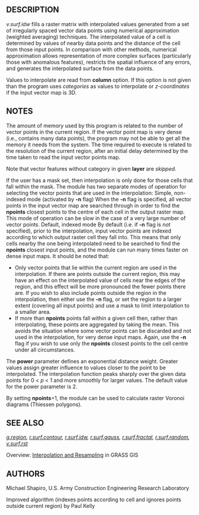 
## DESCRIPTION

*v.surf.idw* fills a raster matrix with interpolated values
generated from a set of irregularly spaced vector data points using
numerical approximation (weighted averaging) techniques. The
interpolated value of a cell is determined by values of nearby data
points and the distance of the cell from those input points. In
comparison with other methods, numerical approximation allows
representation of more complex surfaces (particularly those with
anomalous features), restricts the spatial influence of any errors,
and generates the interpolated surface from the data points.

Values to interpolate are read from **column** option. If this
option is not given than the program uses *categories* as values
to interpolate or *z-coordinates* if the input vector map is 3D.

## NOTES

The amount of memory used by this program is related to the number
of vector points in the current region. If the vector point map is
very dense (i.e., contains many data points), the program may
not be able to get all the memory it needs from the
system. The time required to execute is related to the
resolution of the current region, after an initial delay
determined by the time taken to read the input vector points map.

Note that vector features without category in given **layer** are
*skipped*.

If the user has a mask set, then interpolation is only done
for those cells that fall within the mask. The module has two separate
modes of operation for selecting the vector points that are used in the
interpolation:
Simple, non-indexed mode (activated by **-n** flag)
When the **-n** flag is specified, all vector points in the
input vector map are searched through in order to find the
**npoints** closest points to the centre of each cell in the output
raster map. This mode of operation can be slow in the case of a very
large number of vector points.
Default, indexed mode
By default (i.e. if **-n** flag is *not* specified), prior to
the interpolation, input vector points are indexed according to which
output raster cell they fall into. This means that only cells nearby
the one being interpolated need to be searched to find the
**npoints** closest input points, and the module can run many times
faster on dense input maps. It should be noted that:

* Only vector points that lie within the current region are used in
  the interpolation. If there are points outside the current region,
  this may have an effect on the interpolated value of cells near the
  edges of the region, and this effect will be more pronounced the fewer
  points there are. If you wish to also include points outside the
  region in the interpolation, then either use the **-n** flag, or
  set the region to a larger extent (covering all input points) and use
  a mask to limit interpolation to a smaller area.
* If more than **npoints** points fall within a given cell then,
  rather than interpolating, these points are aggregated by taking the
  mean. This avoids the situation where some vector points can be
  discarded and not used in the interpolation, for very dense input
  maps. Again, use the **-n** flag if you wish to use only the
  **npoints** closest points to the cell centre under all
  circumstances.

The **power** parameter defines an exponential distance weight.
Greater values assign greater influence to values closer to the
point to be interpolated. The interpolation function peaks sharply over
the given data points for 0 < *p* < 1 and more smoothly for
larger values. The default value for the power parameter is 2.

By setting **npoints**=1, the module can be used to calculate
raster Voronoi diagrams (Thiessen polygons).

## SEE ALSO

*[g.region](g.region.html),
[r.surf.contour](r.surf.contour.html),
[r.surf.idw](r.surf.idw.html),
[r.surf.gauss](r.surf.gauss.html),
[r.surf.fractal](r.surf.fractal.html),
[r.surf.random](r.surf.random.html),
[v.surf.rst](v.surf.rst.html)*

Overview: [Interpolation and Resampling](https://grasswiki.osgeo.org/wiki/Interpolation) in GRASS GIS

## AUTHORS

Michael Shapiro,
U.S. Army Construction Engineering
Research Laboratory

Improved algorithm (indexes points according to cell and ignores
points outside current region) by Paul Kelly
